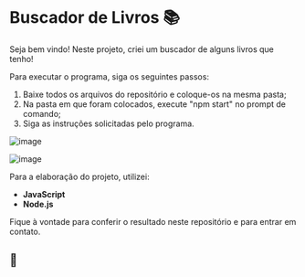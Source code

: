 # Buscador de Livros :books:

Seja bem vindo! Neste projeto, criei um buscador de alguns livros que tenho!

Para executar o programa, siga os seguintes passos:

1. Baixe todos os arquivos do repositório e coloque-os na mesma pasta;
2. Na pasta em que foram colocados, execute "npm start" no prompt de comando;
3. Siga as instruções solicitadas pelo programa.

![image](https://user-images.githubusercontent.com/82124316/124819386-92489d00-df42-11eb-94b9-b2a679946b5f.png)

![image](https://user-images.githubusercontent.com/82124316/124819434-a1c7e600-df42-11eb-9a81-d7b49b2839cf.png)

Para a elaboração do projeto, utilizei:

- **JavaScript**
- **Node.js**

Fique à vontade para conferir o resultado neste repositório e para entrar em contato.

## 🚀
